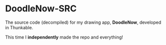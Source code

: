 # DoodleNow-SRC

The source code (decompiled) for my drawing app, **DoodleNow**, developed in Thunkable.

This time I **independently** made the repo and everything!
